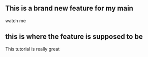 ## This is a brand new feature for my main

watch me


## this is where the feature is supposed to be

This tutorial is really great
